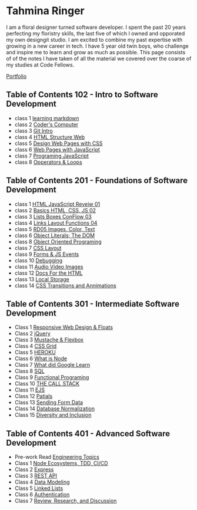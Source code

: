 
# **Tahmina Ringer**

I am a floral designer turned software developer. I spent the past 20 years perfecting my floristry skills, the last five of which I owned and opporated my own designgit studio. I am excited to combine my past expertise with growing in a new career in tech. I have 5 year old twin boys, who challenge and inspire me to learn and grow as much as possible. This page consists of  of the notes I have taken of all the material we covered over the coarse of my studies at Code Fellows.

[Portfolio](https://github.com/tahminaringer)

## Table of Contents 102 - Intro to Software Development

- class 1  [learning markdown](102/learning_markdown.md)
- class 2  [Coder's Computer](102/coders_computer.md)
- class 3  [Git Intro](102/git.md)
- class 4  [HTML Structure Web](102/HTML_StructureWeb.md)
- class 5  [Design Web Pages with CSS](102/webpages_css.md)
- class 6  [Web Pages with JavaScript](102/webpages_js.md)
- class 7  [Programing JavaScript](102/programming_JS.md)
- class 8  [Opperators & Loops](102/opperators_loops.md)

## Table of Contents 201 - Foundations of Software Development

- class 1 [HTML JavaScript Reveiw 01](201/RD01HTML_JS.md)
- class 2 [Basics HTML, CSS, JS 02](201/RD02Basics_HTML_CSS_JS.md)
- class 3 [Lists Boxes ConFlow 03](201/RD03Lists_Boxes_ConFlow.md)
- class 4 [Links Layout Functions 04](201/RD04_Links_Layout_Functions.md)
- class 5 [RD05 Images, Color, Text](201/RD05_images_color_text.md)
- class 6 [Object Literals; The DOM](201/RD06_Dom_literals.md)
- class 8 [Object Oriented Programing](201/RD07_Object_Orien_prog.md)
- class 7 [CSS Layout](201/RD08_CSS_Layout.md)
- class 9 [Forms & JS Events](201/RD09_Forms_JSevents.md)
- class 10 [Debugging](201/RD10_Debugging.md)
- class 11 [Audio Video Images](201/RD11_Audio_Video_Images.md)
- class 12 [Docs For the HTML](201/RD12_Docs_For_HTML.md)
- class 13 [Local Storage](201/RD13_Local_Storage.md)
- class 14 [CSS Transitions and Annimations](201/RD14.md)

## Table of Contents 301 - Intermediate Software Development

- Class 1 [Responsive Web Design & Floats](301/RD01)
- Class 2 [jQuery](301/RD02.md)
- Class 3 [Mustache & Flexbox](301/RD03.md)
- Class 4 [CSS Grid](301/RD04.md)
- Class 5 [HEROKU](301/RD05.md)
- Class 6 [What is Node](301/RD06.md)
- Class 7 [What did Google Learn](301/RD07.md)
- Class 8 [SQL](301/RD08.md)
- Class 9 [Functional Programing](301/RD09.md)
- Class 10 [THE CALL STACK](301/RD10.md)
- Class 11 [EJS](301/RD11.md)
- Class 12 [Patials](301/RD12.md)
- Class 13 [Sending Form Data](301/RD13.md)
- Class 14 [Database Normalization](301/RD14.md)
- Class 15 [Diversity and Inclusion](301/RD15.md)

## Table of Contents 401 - Advanced Software Development

- Pre-work Read [Engineering Topics](401/prework_RD.md)
- Class 1 [Node Ecosystems, TDD, CI/CD](401/RD01.md)
- Class 2 [Express](401/RD02.md)
- Class 3 [REST API](401/RD03.md)
- Class 4 [Data Modeling](401/RD04.md)
- Class 5 [Linked Lists](401/linkedLists.md)
- Class 6 [Authentication](401/RD06.md)
- Class 7 [Review, Research, and Discussion](401/RD07.md)
  